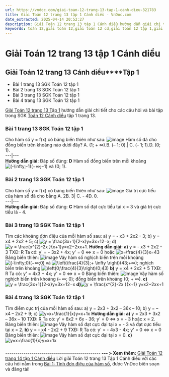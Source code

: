 ```yaml
---
url: https://vndoc.com/giai-toan-12-trang-13-tap-1-canh-dieu-321783
title: Giải Toán 12 trang 13 tập 1 Cánh diều - VnDoc.com
date_extracted: 2025-04-14 20:52:27
description: Giải Toán 12 trang 13 tập 1 Cánh diều hướng dẫn giải chi tiết các câu hỏi và bài tập trong SGK Toán 12 Cánh diều tập 1.
keywords: toán 12,giải toán 12,giải toán 12 cd,giải toán 12 tập 1,giải toán 12 Cánh diều,toán 12 Cánh diều tập 1,toán 12 Cánh diều,Toán 12 Cánh diều Bài 1,giải Toán 12 Cánh diều Bài 1,Toán 12 Cánh diều bài 1 Tính đơn điệu của hàm số,Tính đơn điệu của hàm số,toán 12 cd bài 1,giải toán 12 trang 5,giải toán 12 trang 6,giải toán 12 trang 7,giải toán 12 trang 8,giải toán 12 trang 9,giải toán 12 trang 10,giải toán 12 trang 11,giải toán 12 trang 13,giải toán 12 trang 14
---
```


# Giải Toán 12 trang 13 tập 1 Cánh diều
## **Giải Toán 12 trang 13 Cánh diều****Tập 1**
  * Bài 1 trang 13 SGK Toán 12 tập 1
  * Bài 2 trang 13 SGK Toán 12 tập 1
  * Bài 3 trang 13 SGK Toán 12 tập 1
  * Bài 4 trang 13 SGK Toán 12 tập 1

[Giải Toán 12 trang 13 Tập 1](<https://vndoc.com/giai-toan-12-trang-13-tap-1-canh-dieu-321783>) hướng dẫn giải chi tiết cho các câu hỏi và bài tập trong SGK [Toán 12 Cánh diều](<https://vndoc.com/toan-12-canh-dieu>) tập 1 trang 13.
### Bài 1 trang 13 SGK Toán 12 tập 1
Cho hàm số y = f\(x\) có bảng biến thiên như sau:
![image](https://i.vdoc.vn/data/image/2024/06/10/638527676851593900.png)
Hàm số đã cho đồng biến trên khoảng nào dưới đây?
A. \(1; + ∞\).B. \(– 1; 0\).| C. \(– 1; 1\).D. \(0; 1\).  
---|---  
**Hướng dẫn giải:**
Đáp số đúng: **D**
Hàm số đồng biến trên mỗi khoảng ![\(-\\infty;-1\)](https://i.vdoc.vn/data/image/blank.png)\(−∞;−1\) và \(0; 1\).
### Bài 2 trang 13 SGK Toán 12 tập 1
Cho hàm số y = f\(x\) có bảng biến thiên như sau:
![image](https://i.vdoc.vn/data/image/2024/06/10/638527678733306310.png)
Giá trị cực tiểu của hàm số đã cho bằng
A. 2B. 3| C. - 4D. 0.  
---|---  
**Hướng dẫn giải:**
Đáp số đúng: **C**
Hàm số đạt cực tiểu tại x = 3 và giá trị cực tiểu là - 4.
### Bài 3 trang 13 SGK Toán 12 tập 1
Tìm các khoảng đơn điệu của mỗi hàm số sau:
a\) y = - x3 \+ 2x2 \- 3;
b\) y = x4 \+ 2x2 \+ 5;
c\) ![y = \\frac{3x+1}{2-x}](https://i.vdoc.vn/data/image/blank.png)y=3x+12−x;
d\) ![y = \\frac{x^{2}-2x }{x+1}](https://i.vdoc.vn/data/image/blank.png)y=x2−2xx+1.
**Hướng dẫn giải:**
**a\)** y = - x3 \+ 2x2 \- 3
TXĐ: R
Ta có: y' = - 3x2 \+ 4x;
y' = 0 ⇔ x = 0 hoặc ![x=\\frac{4}{3}](https://i.vdoc.vn/data/image/blank.png)x=43
Bảng biến thiên:
![image](https://i.vdoc.vn/data/image/2024/06/10/638527698845128409.png)
Vậy hàm số nghịch biến trên mỗi khoảng ![\(-\\infty;0\)](https://i.vdoc.vn/data/image/blank.png)\(−∞;0\) và ![\\left\(\\frac{4}{3};+ \\infty \\right\)](https://i.vdoc.vn/data/image/blank.png)\(43;+∞\); nghịch biến trên khoảng ![\\left\(0;\\frac{4}{3}\\right\)](https://i.vdoc.vn/data/image/blank.png)\(0;43\)
**b\)** y = x4 \+ 2x2 \+ 5
TXĐ: R
Ta có: y' = 4x3 \+ 4x; y' = 0 ⇔ x = 0
Bảng biến thiên:
![image](https://i.vdoc.vn/data/image/2024/06/10/638527698843566014.png)
Vậy hàm số nghịch biến trên khoảng \(– ∞; 0\); đồng biến trên khoảng \(0; + ∞\).
**c\)** ![y = \\frac{3x+1}{2-x}](https://i.vdoc.vn/data/image/blank.png)y=3x+12−x
**d\)**![y = \\frac{x^{2}-2x }{x+1}](https://i.vdoc.vn/data/image/blank.png) y=x2−2xx+1
### Bài 4 trang 13 SGK Toán 12 tập 1
Tìm điểm cực trị của mỗi hàm số sau:
a\) y = 2x3 \+ 3x2 – 36x – 10;
b\) y = – x4 – 2x2 \+ 9;
c\) ![y=x+\\frac{1}{x}](https://i.vdoc.vn/data/image/blank.png)y=x+1x
**Hướng dẫn giải:**
**a\)** y = 2x3 \+ 3x2 – 36x – 10
TXĐ: R
Ta có: y' = 6x2 \+ 6x - 36;
y' = 0 ⇔ x = - 3 hoặc x = 2.
Bảng biến thiên:
![image](https://i.vdoc.vn/data/image/2024/06/10/638527711641237064.png)
Vậy hàm số đạt cực đại tại x = - 3 và đạt cực tiểu tại x = 2.
**b\)** y = - x4 \- 2x2 \+ 9
TXĐ: R
Ta có: y' = - 4x3 \- 4x; y' = 0 ⇔ x = 0
Bảng biến thiên:
![image](https://i.vdoc.vn/data/image/2024/06/10/638527711639830867.png)
Vậy hàm số đạt cực đại tại x = 0.
**c\)** ![y=x+\\frac{1}{x}](https://i.vdoc.vn/data/image/blank.png)y=x+1x
### 
### 
### 
\-----------------------------------------------
**\--- > Xem thêm:** [Giải Toán 12 trang 14 tập 1 Cánh diều](<https://vndoc.com/giai-toan-12-trang-14-tap-1-canh-dieu-321786>)
Lời giải Toán 12 trang 13 Tập 1 Cánh diều với các câu hỏi nằm trong [Bài 1: Tính đơn điệu của hàm số](<https://vndoc.com/toan-12-canh-dieu-bai-1-tinh-don-dieu-cua-ham-so-320535>), được VnDoc biên soạn và đăng tải\!
